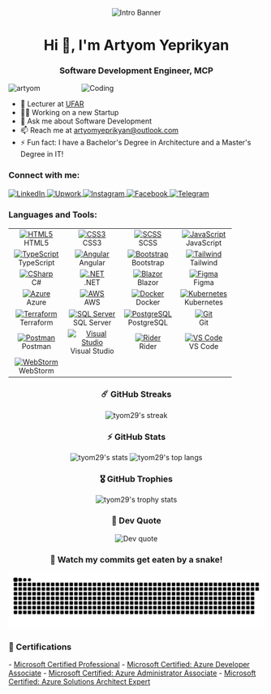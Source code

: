 <p align="center">
  <img src="https://user-images.githubusercontent.com/31719612/205207213-9493b13b-e061-4c83-9e84-697a631ad375.png" alt="Intro Banner" />
</p>

<h1 align="center">Hi 👋, I'm Artyom Yeprikyan</h1>
<h3 align="center">Software Development Engineer, MCP</h3>

<img align="right" alt="Coding" width="360" src="https://cdn.dribbble.com/users/1162077/screenshots/3848914/programmer.gif" />

<p align="left">
  <img src="https://komarev.com/ghpvc/?username=tyom29&label=Profile%20views&color=0e75b6&style=flat" alt="artyom" />
</p>

- 🏫 Lecturer at [UFAR](https://ufar.am/)  
- 🧑‍💻 Working on a new Startup  
- 💬 Ask me about Software Development  
- 📫 Reach me at artyomyeprikyan@outlook.com  
- ⚡ Fun fact: I have a Bachelor's Degree in Architecture and a Master's Degree in IT!

<h3 align="left">Connect with me:</h3>
<p align="left">
  <a href="https://www.linkedin.com/in/artyom-yeprikyan/" target="_blank">
    <img align="center" src="https://cdn-icons-png.flaticon.com/512/174/174857.png" alt="LinkedIn" height="30" width="30" />
  </a>
  <a href="https://www.upwork.com/freelancers/~010b15fb66699831e3" target="_blank">
    <img align="center" src="https://encrypted-tbn0.gstatic.com/images?q=tbn:ANd9GcSIlpnVq0Jnx2b2ZagyTmNaMuCkOoGG3LIw3vg2Sy9dy4VvRWqZ3_U4EUYTSm4D6mCQgFc&usqp=CAU" alt="Upwork" height="30" width="30" />
  </a>
  <a href="https://www.instagram.com/artyom_yeprikyan/" target="_blank">
    <img align="center" src="https://raw.githubusercontent.com/rahuldkjain/github-profile-readme-generator/master/src/images/icons/Social/instagram.svg" alt="Instagram" height="30" width="40" />
  </a>
  <a href="https://www.facebook.com/artyom.netcore/" target="_blank">
    <img align="center" src="https://cdn-icons-png.flaticon.com/512/733/733547.png" alt="Facebook" height="30" width="30" />
  </a>
  <a href="https://t.me/DVLPR2906" target="_blank">
    <img align="center" src="https://cdn-icons-png.flaticon.com/512/2111/2111646.png" alt="Telegram" height="30" width="30" />
  </a>
</p>

<h3 align="left">Languages and Tools:</h3>
<table align="center">
  <tr>
    <td align="center" width="96">
      <a href="#">
        <img src="https://upload.wikimedia.org/wikipedia/commons/6/61/HTML5_logo_and_wordmark.svg" width="48" height="48" alt="HTML5" />
      </a>
      <br>HTML5
    </td>
    <td align="center" width="96">
      <a href="#">
        <img src="https://upload.wikimedia.org/wikipedia/commons/d/d5/CSS3_logo_and_wordmark.svg" width="48" height="48" alt="CSS3" />
      </a>
      <br>CSS3
    </td>
    <td align="center" width="96">
      <a href="#">
        <img src="https://upload.wikimedia.org/wikipedia/commons/9/96/Sass_Logo_Color.svg" width="48" height="48" alt="SCSS" />
      </a>
      <br>SCSS
    </td>
    <td align="center" width="96">
      <a href="#">
        <img src="https://upload.wikimedia.org/wikipedia/commons/9/99/Unofficial_JavaScript_logo_2.svg" width="48" height="48" alt="JavaScript" />
      </a>
      <br>JavaScript
    </td>
  </tr>
  <tr>
    <td align="center" width="96">
      <a href="#">
        <img src="https://upload.wikimedia.org/wikipedia/commons/4/4c/Typescript_logo_2020.svg" width="48" height="48" alt="TypeScript" />
      </a>
      <br>TypeScript
    </td>
    <td align="center" width="96">
      <a href="#">
        <img src="https://angular.io/assets/images/logos/angular/angular.svg" width="48" height="48" alt="Angular" />
      </a>
      <br>Angular
    </td>
    <td align="center" width="96">
      <a href="#">
        <img src="https://upload.wikimedia.org/wikipedia/commons/b/b2/Bootstrap_logo.svg" width="48" height="48" alt="Bootstrap" />
      </a>
      <br>Bootstrap
    </td>
    <td align="center" width="96">
      <a href="#">
        <img src="https://www.vectorlogo.zone/logos/tailwindcss/tailwindcss-icon.svg" width="48" height="48" alt="Tailwind" />
      </a>
      <br>Tailwind
    </td>
  </tr>
  <tr>
    <td align="center" width="96">
      <a href="#">
        <img src="https://cdn.cdnlogo.com/logos/c/27/c.svg" width="48" height="48" alt="CSharp" />
      </a>
      <br>C#
    </td>
    <td align="center" width="96">
      <a href="#">
        <img src="https://upload.wikimedia.org/wikipedia/commons/e/ee/.NET_Core_Logo.svg" width="48" height="48" alt=".NET" />
      </a>
      <br>.NET
    </td>
    <td align="center" width="96">
      <a href="#">
        <img src="https://upload.wikimedia.org/wikipedia/commons/d/d0/Blazor.png" width="48" height="48" alt="Blazor" />
      </a>
      <br>Blazor
    </td>
    <td align="center" width="96">
      <a href="#">
        <img src="https://www.vectorlogo.zone/logos/figma/figma-icon.svg" width="48" height="48" alt="Figma" />
      </a>
      <br>Figma
    </td>
  </tr>
  <tr>
    <td align="center" width="96">
      <a href="#">
        <img src="https://swimburger.net/media/fbqnp2ie/azure.svg" width="48" height="48" alt="Azure" />
      </a>
      <br>Azure
    </td>
    <td align="center" width="96">
      <a href="#">
        <img src="https://cdn.worldvectorlogo.com/logos/amazon-web-services-1.svg" width="48" height="48" alt="AWS" />
      </a>
      <br>AWS
    </td>
    <td align="center" width="96">
      <a href="#">
        <img src="https://cdn.worldvectorlogo.com/logos/docker-3.svg" width="48" height="48" alt="Docker" />
      </a>
      <br>Docker
    </td>
    <td align="center" width="96">
      <a href="#">
        <img src="https://upload.wikimedia.org/wikipedia/commons/3/39/Kubernetes_logo_without_workmark.svg" width="48" height="48" alt="Kubernetes" />
      </a>
      <br>Kubernetes
    </td>
  </tr>
  <tr>
    <td align="center" width="96">
      <a href="#">
        <img src="https://www.vectorlogo.zone/logos/terraformio/terraformio-icon.svg" width="48" height="48" alt="Terraform" />
      </a>
      <br>Terraform
    </td>
    <td align="center" width="96">
      <a href="#">
        <img src="https://upload.wikimedia.org/wikipedia/de/8/8c/Microsoft_SQL_Server_Logo.svg" width="48" height="48" alt="SQL Server" />
      </a>
      <br>SQL Server
    </td>
    <td align="center" width="96">
      <a href="#">
        <img src="https://upload.wikimedia.org/wikipedia/commons/2/29/Postgresql_elephant.svg" width="48" height="48" alt="PostgreSQL" />
      </a>
      <br>PostgreSQL
    </td>
    <td align="center" width="96">
      <a href="#">
        <img src="https://upload.wikimedia.org/wikipedia/commons/e/e0/Git-logo.svg" width="48" height="48" alt="Git" />
      </a>
      <br>Git
    </td>
  </tr>
  <tr>
    <td align="center" width="96">
      <a href="#">
        <img src="https://www.vectorlogo.zone/logos/getpostman/getpostman-icon.svg" width="48" height="48" alt="Postman" />
      </a>
      <br>Postman
    </td>
    <td align="center" width="96">
      <a href="#">
        <img src="https://upload.wikimedia.org/wikipedia/commons/5/59/Visual_Studio_Icon_2019.svg" width="48" height="48" alt="Visual Studio" />
      </a>
      <br>Visual Studio
    </td>
    <td align="center" width="96">
      <a href="#">
        <img src="https://upload.wikimedia.org/wikipedia/commons/6/6e/JetBrains_Rider_Icon.svg" width="48" height="48" alt="Rider" />
      </a>
      <br>Rider
    </td>
    <td align="center" width="96">
      <a href="#">
        <img src="https://upload.wikimedia.org/wikipedia/commons/9/9a/Visual_Studio_Code_1.35_icon.svg" width="48" height="48" alt="VS Code" />
      </a>
      <br>VS Code
    </td>
  </tr>
  <tr>
    <td align="center" width="96">
      <a href="#">
        <img src="https://upload.wikimedia.org/wikipedia/commons/c/c0/WebStorm_Icon.svg" width="48" height="48" alt="WebStorm" />
      </a>
      <br>WebStorm
    </td>
  </tr>
</table>

<h3 align="center">☄️ GitHub Streaks</h3>
<p align="center">
  <img width="80%" alt="tyom29's streak" src="https://github-readme-streak-stats.herokuapp.com?user=tyom29&theme=tokyonight&hide_border=true" />
</p>

<h3 align="center">⚡ GitHub Stats</h3>
<p align="center">
  <img width="48%" src="https://github-readme-stats.vercel.app/api?username=tyom29&show_icons=true&hide_border=true&theme=tokyonight" alt="tyom29's stats" />
  <img width="48%" src="https://github-readme-stats.vercel.app/api/top-langs?username=tyom29&show_icons=true&locale=en&layout=compact&theme=tokyonight&hide_border=true" alt="tyom29's top langs"/>
</p>

<h3 align="center">🎖 GitHub Trophies</h3>
<p align="center">
  <img src="https://github-profile-trophy.vercel.app/?username=tyom29&theme=onedark&no-frame=true&column=7" alt="tyom29's trophy stats" />
</p>

<h3 align="center">💬 Dev Quote</h3>
<p align="center">
  <img src="https://quotes-github-readme.vercel.app/api?type=horizontal&theme=tokyonight" alt="Dev quote" />
</p>

<h3 align="center">🐍 Watch my commits get eaten by a snake!</h3>
<p align="center">
  <img src="https://github.com/tyom29/tyom29/blob/output/github-snake-dark.svg" alt="snake animation" />
</p>


<h3 align="left">🏅 Certifications</h3>
- <a href="https://drive.google.com/file/d/1WInV62LgsUe-cckkVXJMnGoyHoi8mZf-/view">Microsoft Certified Professional</a>  
- <a href="https://learn.microsoft.com/api/credentials/share/en-us/ArtyomYeprikyan2906/F1D760A86A67C40C?sharingId=978912D3FBC2AABA">Microsoft Certified: Azure Developer Associate</a>  
- <a href="https://learn.microsoft.com/api/credentials/share/en-us/ArtyomYeprikyan2906/1E59F8BACC470235?sharingId=978912D3FBC2AABA">Microsoft Certified: Azure Administrator Associate</a>  
- <a href="https://learn.microsoft.com/api/credentials/share/en-us/ArtyomYeprikyan2906/F060CA80CEB6F608?sharingId=978912D3FBC2AABA">Microsoft Certified: Azure Solutions Architect Expert</a>

